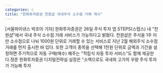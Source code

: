 ```yaml
---
categories: c
title: "한화투자증권 천원샵 국내주식 소수점 거래 개시"
---
```

[서울파이낸스 박조아 기자] 한화투자증권은 26일 주식 투자 앱 STEPS(스텝스) 내 "천원샵"에서 국내 주식 소수점 거래 서비스가 가능하다고 밝혔다. 천원샵은 주식을 1주 미만 소수점으로 나눠 1000원 단위로 거래할 수 있는 서비스로 지난 2월 해외주식 소수점 거래를 먼저 출시한 바 있다. 또한 고객이 종목을 선택해 1천원 단위로 금액과 기간을 설정하면 주기적으로 자동 구매(매수) 해주는 "적립식 자동 투자 서비스"도 함께 제공한다.정준 한화투자증권 디지털전략실 실장은 "소액으로도 국내외 고가의 우량 주식 투자가 가능해 투자